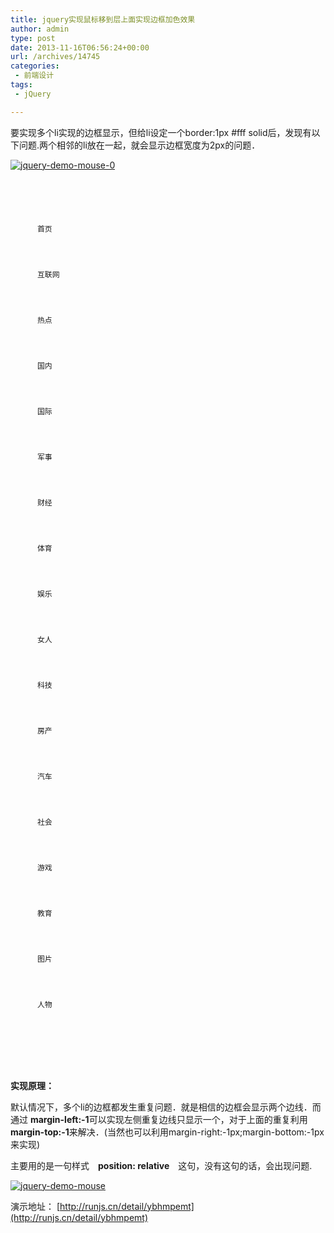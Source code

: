 ```yaml
---
title: jquery实现鼠标移到层上面实现边框加色效果
author: admin
type: post
date: 2013-11-16T06:56:24+00:00
url: /archives/14745
categories:
 - 前端设计
tags:
 - jQuery

---
```

要实现多个li实现的边框显示，但给li设定一个border:1px #fff solid后，发现有以下问题.两个相邻的li放在一起，就会显示边框宽度为2px的问题．

[![jquery-demo-mouse-0](http://blog.haohtml.com/wp-content/uploads/2013/11/jquery-demo-mouse-0.jpg)][1]

```





      首页




      互联网




      热点




      国内




      国际




      军事




      财经




      体育




      娱乐




      女人




      科技




      房产




      汽车




      社会




      游戏




      教育




      图片




      人物








```

**实现原理：**

默认情况下，多个li的边框都发生重复问题．就是相信的边框会显示两个边线．而通过 **margin-left:-1**可以实现左侧重复边线只显示一个，对于上面的重复利用**margin-top:-1**来解决．(当然也可以利用margin-right:-1px;margin-bottom:-1px来实现)

主要用的是一句样式　**position: relative**　这句，没有这句的话，会出现问题.

[![jquery-demo-mouse](http://blog.haohtml.com/wp-content/uploads/2013/11/jquery-demo-mouse.jpg)][2]

演示地址： [http://runjs.cn/detail/ybhmpemt](http://runjs.cn/detail/ybhmpemt)

 [1]: http://blog.haohtml.com/wp-content/uploads/2013/11/jquery-demo-mouse-0.jpg
 [2]: http://blog.haohtml.com/wp-content/uploads/2013/11/jquery-demo-mouse.jpg